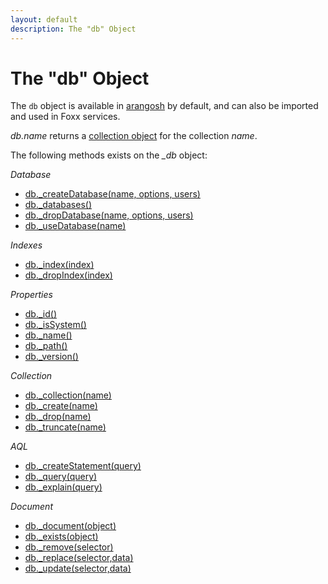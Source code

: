 ```yaml
---
layout: default
description: The "db" Object
---
```

The "db" Object
===============

The `db` object is available in [arangosh](gettingstarted-arangosh.html) by
default, and can also be imported and used in Foxx services.

*db.name* returns a [collection object](appendix-references-collectionobject.html) for the collection *name*.

The following methods exists on the *_db* object:

*Database*

* [db._createDatabase(name, options, users)](datamodeling-databases-workingwith.html#create-database)
* [db._databases()](datamodeling-databases-workingwith.html#list-databases)
* [db._dropDatabase(name, options, users)](datamodeling-databases-workingwith.html#drop-database)
* [db._useDatabase(name)](datamodeling-databases-workingwith.html#use-database)

*Indexes*

* [db._index(index)](indexing-workingwithindexes.html#fetching-an-index-by-handle)
* [db._dropIndex(index)](indexing-workingwithindexes.html#dropping-an-index)

*Properties*

* [db._id()](datamodeling-databases-workingwith.html#id)
* [db._isSystem()](datamodeling-databases-workingwith.html#issystem)
* [db._name()](datamodeling-databases-workingwith.html#name)
* [db._path()](datamodeling-databases-workingwith.html#path)
* [db._version()](datamodeling-documents-documentmethods.html#get-the-version-of-arangodb)

*Collection*

* [db._collection(name)](datamodeling-collections-databasemethods.html#collection)
* [db._create(name)](datamodeling-collections-databasemethods.html#create)
* [db._drop(name)](datamodeling-collections-databasemethods.html#drop)
* [db._truncate(name)](datamodeling-collections-databasemethods.html#truncate)

*AQL*

* [db._createStatement(query)](../aql/invocation-witharangosh.html#with-createstatement-arangostatement)
* [db._query(query)](../aql/invocation-witharangosh.html#with-dbquery)
* [db._explain(query)](releasenotes-newfeatures28.html#miscellaneous-improvements)

*Document*

* [db._document(object)](datamodeling-documents-databasemethods.html#document)
* [db._exists(object)](datamodeling-documents-databasemethods.html#exists)
* [db._remove(selector)](datamodeling-documents-databasemethods.html#remove)
* [db._replace(selector,data)](datamodeling-documents-databasemethods.html#replace)
* [db._update(selector,data)](datamodeling-documents-databasemethods.html#update)

